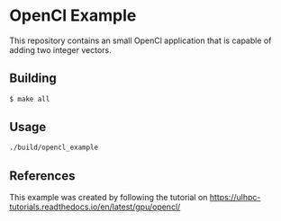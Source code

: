 # OpenCl Example

This repository contains an small OpenCl application that is capable of adding two integer vectors.

## Building

```sh
$ make all
```

## Usage

```sh
./build/opencl_example
```

## References

This example was created by following the tutorial on https://ulhpc-tutorials.readthedocs.io/en/latest/gpu/opencl/